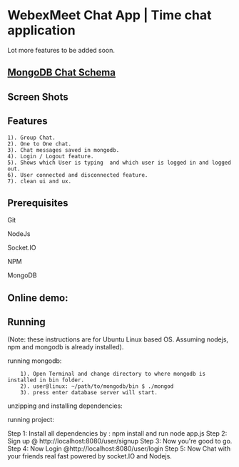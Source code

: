 # WebexMeet Chat App | Time chat application


Lot more features to be added soon.

## [MongoDB Chat Schema](https://stackfame.com/mongodb-chat-schema-mongoose-chat-schema-chat-application)

## Screen Shots



## Features

    1). Group Chat. 
    2). One to One chat.
    3). Chat messages saved in mongodb.
    4). Login / Logout feature.
    5). Shows which User is typing  and which user is logged in and logged out.
    6). User connected and disconnected feature.
    7). clean ui and ux.

## Prerequisites

Git

NodeJs

Socket.IO

NPM

MongoDB

## Online demo: 

## Running

(Note: these instructions are for Ubuntu Linux based OS. Assuming nodejs, npm and mongodb is already installed).

  running mongodb:
```
    1). Open Terminal and change directory to where mongodb is installed in bin folder.
    2). user@linux: ~/path/to/mongodb/bin $ ./mongod 
    3). press enter database server will start.
```
  unzipping and installing dependencies:

  running project:

  Step 1: Install all dependencies by : npm install and run node app.js
  Step 2: Sign up @ http://localhost:8080/user/signup
  Step 3: Now you're good to go.
  Step 4: Now Login  @http://localhost:8080/user/login
  Step 5: Now Chat with your friends real fast powered by socket.IO and Nodejs.

```

